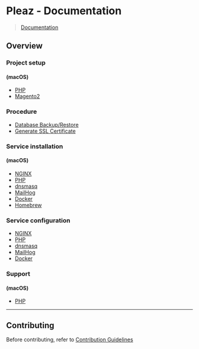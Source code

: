 # Pleaz - Documentation

> [Documentation](./readme.md)

## Overview

### Project setup

#### (macOS)

- [PHP](./project-setup/platform/php/default.md)
- [Magento2](./project-setup/platform/php/magento2.md)

### Procedure

- [Database Backup/Restore](./procedure/database-backup-restore.md)
- [Generate SSL Certificate](./procedure/ssl-certificates.md)

### Service installation

#### (macOS)

- [NGINX](./installation/macos/nginx.md)
- [PHP](./installation/macos/php.md)
- [dnsmasq](./installation/macos/dnsmasq.md)
- [MailHog](./installation/macos/mailhog.md)
- [Docker](./installation/macos/docker.md)
- [Homebrew](./installation/macos/homebrew.md)

### Service configuration

- [NGINX](configuration/services/nginx.md)
- [PHP](configuration/services/php.md)
- [dnsmasq](configuration/services/dnsmasq.md)
- [MailHog](configuration/services/mailhog.md)
- [Docker](configuration/services/docker.md)

### Support

#### (macOS)

- [PHP](support/php.md)

---

## Contributing

Before contributing, refer to [Contribution Guidelines](./../CONTRIBUTING.md)
